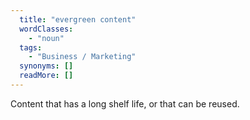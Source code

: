 ```yaml
---
  title: "evergreen content"
  wordClasses: 
    - "noun"
  tags: 
    - "Business / Marketing"
  synonyms: []
  readMore: []
---
```

Content that has a long shelf life, or that can be reused.
